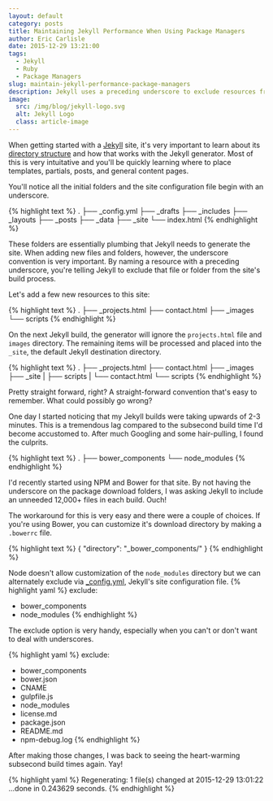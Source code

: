 ```yaml
---
layout: default
category: posts
title: Maintaining Jekyll Performance When Using Package Managers
author: Eric Carlisle
date: 2015-12-29 13:21:00
tags:
  - Jekyll
  - Ruby
  - Package Managers
slug: maintain-jekyll-performance-package-managers
description: Jekyll uses a preceding underscore to exclude resources from a site build. This article explains how to prevent performance drops by files added by package managers.
image:
  src: /img/blog/jekyll-logo.svg
  alt: Jekyll Logo
  class: article-image
---
```


When getting started with a [Jekyll](http://jekyllrb.com/docs/structure/) site, it's very important to learn about its [directory structure](ahttp://jekyllrb.com/docs/structure) and how that works with the Jekyll generator. Most of this is very intuitative and you'll be quickly learning where to place templates, partials, posts, and general content pages.
<!--more-->

You'll notice all the initial folders and the site configuration file begin with an underscore.

{% highlight text %}
.
├── _config.yml
├── _drafts
├── _includes
├── _layouts
├── _posts
├── _data
├── _site
└── index.html
{% endhighlight %}

These folders are essentially plumbing that Jekyll needs to generate the site. When adding new files and folders, however, the underscore convention is very important. By naming a resource with a preceding underscore, you're telling Jekyll to exclude that file or folder from the site's build process.

Let's add a few new resources to this site:

{% highlight text %}
.
├── _projects.html
├── contact.html
├── _images
└── scripts
{% endhighlight %}

On the next Jekyll build, the generator will ignore the `projects.html` file and `images` directory. The remaining items will be processed and placed into the `_site`, the default Jekyll destination directory.

{% highlight text %}
.
├── _projects.html
├── contact.html
├── _images
├── _site
|   ├── scripts
|   └── contact.html
└── scripts
{% endhighlight %}

Pretty straight forward, right? A straight-forward convention that's easy to remember. What could possibly go wrong?

One day I started noticing that my Jekyll builds were taking upwards of 2-3 minutes.  This is a tremendous lag compared to the subsecond build time I'd become accustomed to. After much Googling and some hair-pulling, I found the culprits.

{% highlight text %}
.
├── bower_components
└── node_modules
{% endhighlight %}

I'd recently started using NPM and Bower for that site. By not having the underscore on the package download folders, I was asking Jekyll to include an unneeded 12,000+ files in each build. Ouch!

The workaround for this is very easy and there were a couple of choices. If you're using Bower, you can customize it's download directory by making a `.bowerrc` file.

{% highlight text %}
{
  "directory": "_bower_components/"
}
{% endhighlight %}

Node doesn't allow customization of the `node_modules` directory but we can alternately exclude via [_config.yml](http://jekyllrb.com/docs/configuration/), Jekyll's site configuration file.
{% highlight yaml %}
exclude:
  - bower_components
  - node_modules
{% endhighlight %}

The exclude option is very handy, especially when you can't or don't want to deal with underscores.

{% highlight yaml %}
exclude:
  - bower_components
  - bower.json
  - CNAME
  - gulpfile.js
  - node_modules
  - license.md
  - package.json
  - README.md
  - npm-debug.log
{% endhighlight %}


After making those changes, I was back to seeing the heart-warming subsecond build times again. Yay!

{% highlight yaml %}
Regenerating: 1 file(s) changed at 2015-12-29 13:01:22 ...done in 0.243629 seconds.
{% endhighlight %}
